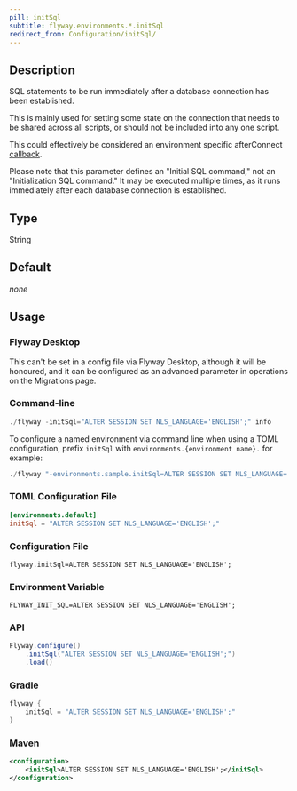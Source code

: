 ```yaml
---
pill: initSql
subtitle: flyway.environments.*.initSql
redirect_from: Configuration/initSql/
---
```


## Description

SQL statements to be run immediately after a database connection has been established.

This is mainly used for setting some state on the connection that needs to be shared across all scripts, or should not be included into any one script.

This could effectively be considered an environment specific afterConnect [callback](<Callback Events>).

Please note that this parameter defines an "Initial SQL command," not an "Initialization SQL command." It may be executed multiple times, as it runs immediately after each database connection is established.

## Type

String

## Default

<i>none</i>

## Usage

### Flyway Desktop

This can't be set in a config file via Flyway Desktop, although it will be honoured, and it can be configured as an advanced parameter in operations on the Migrations page.

### Command-line

```powershell
./flyway -initSql="ALTER SESSION SET NLS_LANGUAGE='ENGLISH';" info
```

To configure a named environment via command line when using a TOML configuration, prefix `initSql` with
`environments.{environment name}.` for example:

```powershell
./flyway "-environments.sample.initSql=ALTER SESSION SET NLS_LANGUAGE='ENGLISH';" info
```

### TOML Configuration File

```toml
[environments.default]
initSql = "ALTER SESSION SET NLS_LANGUAGE='ENGLISH';"
```

### Configuration File

```properties
flyway.initSql=ALTER SESSION SET NLS_LANGUAGE='ENGLISH';
```

### Environment Variable

```properties
FLYWAY_INIT_SQL=ALTER SESSION SET NLS_LANGUAGE='ENGLISH';
```

### API

```java
Flyway.configure()
    .initSql("ALTER SESSION SET NLS_LANGUAGE='ENGLISH';")
    .load()
```

### Gradle

```groovy
flyway {
    initSql = "ALTER SESSION SET NLS_LANGUAGE='ENGLISH';"
}
```

### Maven

```xml
<configuration>
    <initSql>ALTER SESSION SET NLS_LANGUAGE='ENGLISH';</initSql>
</configuration>
```
